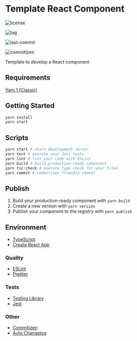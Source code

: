 # Template React Component

![license](https://img.shields.io/github/license/kporten/template-react-component)

![tag](https://img.shields.io/github/v/tag/kporten/template-react-component)

![last-commit](https://img.shields.io/github/last-commit/kporten/template-react-component)

![commitizen](https://img.shields.io/badge/commitizen-friendly-brightgreen.svg)

Template to develop a React component

## Requirements

[Yarn 1 (Classic)](https://classic.yarnpkg.com/lang/en/)

## Getting Started

```bash
yarn install
yarn start
```

## Scripts

```bash
yarn start # start development server
yarn test # execute your Jest tests
yarn lint # lint your code with ESLint
yarn build # build production-ready component
yarn tsc:check # execute type check for your files
yarn commit # commitizen friendly commit
```

## Publish

1. Build your production-ready component with `yarn build`
2. Create a new version with `yarn version`
3. Publish your component to the registry with `yarn publish`

## Environment

- [TypeScript](https://www.typescriptlang.org/)
- [Create React App](https://create-react-app.dev/)

### Quality

- [ESLint](https://eslint.org/)
- [Prettier](https://prettier.io/)

### Tests

- [Testing Library](https://testing-library.com/)
- [Jest](https://jestjs.io/)

### Other

- [Commitizen](http://commitizen.github.io/cz-cli/)
- [Auto Changelog](https://github.com/CookPete/auto-changelog)
